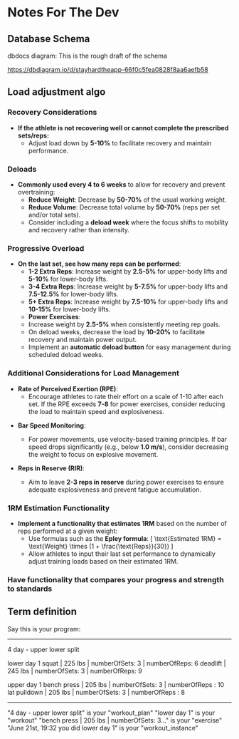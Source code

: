 # Notes For The Dev

## Database Schema

dbdocs diagram:
This is the rough draft of the schema

<https://dbdiagram.io/d/stayhardtheapp-66f0c5fea0828f8aa6aefb58>

## Load adjustment algo


### Recovery Considerations

- **If the athlete is not recovering well or cannot complete the prescribed sets/reps:**
  * Adjust load down by **5-10%** to facilitate recovery and maintain performance.
  

### Deloads

- **Commonly used every 4 to 6 weeks** to allow for recovery and prevent overtraining:
  * **Reduce Weight**: Decrease by **50-70%** of the usual working weight.
  * **Reduce Volume**: Decrease total volume by **50-70%** (reps per set and/or total sets).
  * Consider including a **deload week** where the focus shifts to mobility and recovery rather than intensity.

### Progressive Overload

- **On the last set, see how many reps can be performed**:
  * **1-2 Extra Reps**: Increase weight by **2.5-5%** for upper-body lifts and **5-10%** for lower-body lifts.
  * **3-4 Extra Reps**: Increase weight by **5-7.5%** for upper-body lifts and **7.5-12.5%** for lower-body lifts.
  * **5+ Extra Reps**: Increase weight by **7.5-10%** for upper-body lifts and **10-15%** for lower-body lifts. 
  * **Power Exercises**:
  * Increase weight by **2.5-5%** when consistently meeting rep goals.
  * On deload weeks, decrease the load by **10-20%** to facilitate recovery and maintain power output.
  * Implement an **automatic deload button** for easy management during scheduled deload weeks.

### Additional Considerations for Load Management

- **Rate of Perceived Exertion (RPE)**:
  * Encourage athletes to rate their effort on a scale of 1-10 after each set. If the RPE exceeds **7-8** for power exercises, consider reducing the load to maintain speed and explosiveness.
  
* **Bar Speed Monitoring**:
  * For power movements, use velocity-based training principles. If bar speed drops significantly (e.g., below **1.0 m/s**), consider decreasing the weight to focus on explosive movement.

* **Reps in Reserve (RIR)**:
  * Aim to leave **2-3 reps in reserve** during power exercises to ensure adequate explosiveness and prevent fatigue accumulation.

### 1RM Estimation Functionality

- **Implement a functionality that estimates 1RM** based on the number of reps performed at a given weight:
  * Use formulas such as the **Epley formula**:
    \[
    \text{Estimated 1RM} = \text{Weight} \times (1 + \frac{\text{Reps}}{30})
    \]
  * Allow athletes to input their last set performance to dynamically adjust training loads based on their estimated 1RM.

### Have functionality that compares your progress and strength to standards

## Term definition

Say this is your program:

-----

4 day - upper lower split

lower day 1
  squat         | 225 lbs | numberOfSets: 3 | numberOfReps: 6
  deadlift      | 245 lbs | numberOfSets: 3 | numberOfReps: 9

upper day 1
  bench press   | 205 lbs | numberOfSets: 3 | numberOfReps : 10
  lat pulldown  | 205 lbs | numberOfSets: 3 | numberOfReps : 8

-----

"4 day - upper lower split" is your "workout_plan"
"lower day 1" is your "workout"
"bench press   | 205 lbs | numberOfSets: 3..." is your "exercise"
"June 21st, 19:32 you did lower day 1" is your "workout_instance"
